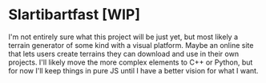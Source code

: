 # Slartibartfast [WIP]

I'm not entirely sure what this project will be just yet, but most likely a terrain
generator of some kind with a visual platform.  Maybe an online site that lets users
create terrains they can download and use in their own projects.  I'll likely move
the more complex elements to C++ or Python, but for now I'll keep things in pure JS
until I have a better vision for what I want.

